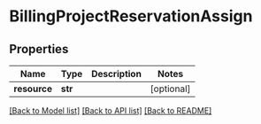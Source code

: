 # BillingProjectReservationAssign

## Properties
Name | Type | Description | Notes
------------ | ------------- | ------------- | -------------
**resource** | **str** |  | [optional] 

[[Back to Model list]](../README.md#documentation-for-models) [[Back to API list]](../README.md#documentation-for-api-endpoints) [[Back to README]](../README.md)


